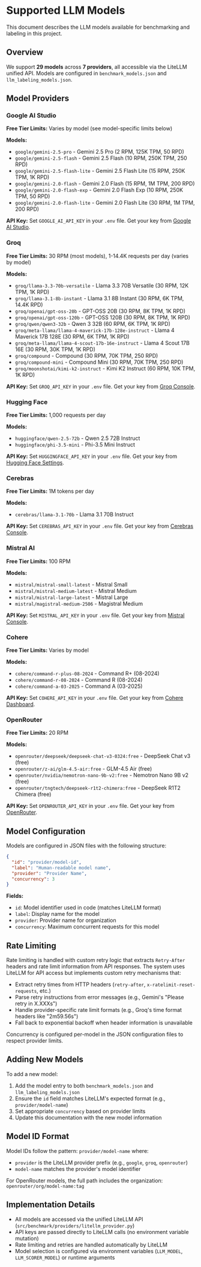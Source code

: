 # Supported LLM Models

This document describes the LLM models available for benchmarking and labeling in this project.

## Overview

We support **29 models** across **7 providers**, all accessible via the LiteLLM unified API. Models are configured in `benchmark_models.json` and `llm_labeling_models.json`.

## Model Providers

### Google AI Studio
**Free Tier Limits:** Varies by model (see model-specific limits below)

**Models:**
- `google/gemini-2.5-pro` - Gemini 2.5 Pro (2 RPM, 125K TPM, 50 RPD)
- `google/gemini-2.5-flash` - Gemini 2.5 Flash (10 RPM, 250K TPM, 250 RPD)
- `google/gemini-2.5-flash-lite` - Gemini 2.5 Flash Lite (15 RPM, 250K TPM, 1K RPD)
- `google/gemini-2.0-flash` - Gemini 2.0 Flash (15 RPM, 1M TPM, 200 RPD)
- `google/gemini-2.0-flash-exp` - Gemini 2.0 Flash Exp (10 RPM, 250K TPM, 50 RPD)
- `google/gemini-2.0-flash-lite` - Gemini 2.0 Flash Lite (30 RPM, 1M TPM, 200 RPD)

**API Key:** Set `GOOGLE_AI_API_KEY` in your `.env` file. Get your key from [Google AI Studio](https://aistudio.google.com/app/apikey).

### Groq
**Free Tier Limits:** 30 RPM (most models), 1-14.4K requests per day (varies by model)

**Models:**
- `groq/llama-3.3-70b-versatile` - Llama 3.3 70B Versatile (30 RPM, 12K TPM, 1K RPD)
- `groq/llama-3.1-8b-instant` - Llama 3.1 8B Instant (30 RPM, 6K TPM, 14.4K RPD)
- `groq/openai/gpt-oss-20b` - GPT-OSS 20B (30 RPM, 8K TPM, 1K RPD)
- `groq/openai/gpt-oss-120b` - GPT-OSS 120B (30 RPM, 8K TPM, 1K RPD)
- `groq/qwen/qwen3-32b` - Qwen 3 32B (60 RPM, 6K TPM, 1K RPD)
- `groq/meta-llama/llama-4-maverick-17b-128e-instruct` - Llama 4 Maverick 17B 128E (30 RPM, 6K TPM, 1K RPD)
- `groq/meta-llama/llama-4-scout-17b-16e-instruct` - Llama 4 Scout 17B 16E (30 RPM, 30K TPM, 1K RPD)
- `groq/compound` - Compound (30 RPM, 70K TPM, 250 RPD)
- `groq/compound-mini` - Compound Mini (30 RPM, 70K TPM, 250 RPD)
- `groq/moonshotai/kimi-k2-instruct` - Kimi K2 Instruct (60 RPM, 10K TPM, 1K RPD)

**API Key:** Set `GROQ_API_KEY` in your `.env` file. Get your key from [Groq Console](https://console.groq.com/keys).

### Hugging Face
**Free Tier Limits:** 1,000 requests per day

**Models:**
- `huggingface/qwen-2.5-72b` - Qwen 2.5 72B Instruct
- `huggingface/phi-3.5-mini` - Phi-3.5 Mini Instruct

**API Key:** Set `HUGGINGFACE_API_KEY` in your `.env` file. Get your key from [Hugging Face Settings](https://huggingface.co/settings/tokens).

### Cerebras
**Free Tier Limits:** 1M tokens per day

**Models:**
- `cerebras/llama-3.1-70b` - Llama 3.1 70B Instruct

**API Key:** Set `CEREBRAS_API_KEY` in your `.env` file. Get your key from [Cerebras Console](https://console.cerebras.ai/).

### Mistral AI
**Free Tier Limits:** 100 RPM

**Models:**
- `mistral/mistral-small-latest` - Mistral Small
- `mistral/mistral-medium-latest` - Mistral Medium
- `mistral/mistral-large-latest` - Mistral Large
- `mistral/magistral-medium-2506` - Magistral Medium

**API Key:** Set `MISTRAL_API_KEY` in your `.env` file. Get your key from [Mistral Console](https://console.mistral.ai/).

### Cohere
**Free Tier Limits:** Varies by model

**Models:**
- `cohere/command-r-plus-08-2024` - Command R+ (08-2024)
- `cohere/command-r-08-2024` - Command R (08-2024)
- `cohere/command-a-03-2025` - Command A (03-2025)

**API Key:** Set `COHERE_API_KEY` in your `.env` file. Get your key from [Cohere Dashboard](https://dashboard.cohere.com/api-keys).

### OpenRouter
**Free Tier Limits:** 20 RPM

**Models:**
- `openrouter/deepseek/deepseek-chat-v3-0324:free` - DeepSeek Chat v3 (free)
- `openrouter/z-ai/glm-4.5-air:free` - GLM-4.5 Air (free)
- `openrouter/nvidia/nemotron-nano-9b-v2:free` - Nemotron Nano 9B v2 (free)
- `openrouter/tngtech/deepseek-r1t2-chimera:free` - DeepSeek R1T2 Chimera (free)

**API Key:** Set `OPENROUTER_API_KEY` in your `.env` file. Get your key from [OpenRouter](https://openrouter.ai/keys).

## Model Configuration

Models are configured in JSON files with the following structure:

```json
{
  "id": "provider/model-id",
  "label": "Human-readable model name",
  "provider": "Provider Name",
  "concurrency": 3
}
```

**Fields:**
- `id`: Model identifier used in code (matches LiteLLM format)
- `label`: Display name for the model
- `provider`: Provider name for organization
- `concurrency`: Maximum concurrent requests for this model

## Rate Limiting

Rate limiting is handled with custom retry logic that extracts `Retry-After` headers and rate limit information from API responses. The system uses LiteLLM for API access but implements custom retry mechanisms that:
- Extract retry times from HTTP headers (`retry-after`, `x-ratelimit-reset-requests`, etc.)
- Parse retry instructions from error messages (e.g., Gemini's "Please retry in X.XXXs")
- Handle provider-specific rate limit formats (e.g., Groq's time format headers like "2m59.56s")
- Fall back to exponential backoff when header information is unavailable

Concurrency is configured per-model in the JSON configuration files to respect provider limits.

## Adding New Models

To add a new model:

1. Add the model entry to both `benchmark_models.json` and `llm_labeling_models.json`
2. Ensure the `id` field matches LiteLLM's expected format (e.g., `provider/model-name`)
3. Set appropriate `concurrency` based on provider limits
4. Update this documentation with the new model information

## Model ID Format

Model IDs follow the pattern: `provider/model-name` where:
- `provider` is the LiteLLM provider prefix (e.g., `google`, `groq`, `openrouter`)
- `model-name` matches the provider's model identifier

For OpenRouter models, the full path includes the organization: `openrouter/org/model-name:tag`

## Implementation Details

- All models are accessed via the unified LiteLLM API (`src/benchmark/providers/litellm_provider.py`)
- API keys are passed directly to LiteLLM calls (no environment variable mutation)
- Rate limiting and retries are handled automatically by LiteLLM
- Model selection is configured via environment variables (`LLM_MODEL`, `LLM_SCORER_MODEL`) or runtime arguments
